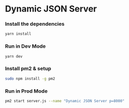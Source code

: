 # Dynamic JSON Server

### Install the dependencies

```bash
yarn install
```

### Run in Dev Mode

```bash
yarn dev
```

### Install pm2 & setup

```bash
sudo npm install -g pm2
```

### Run in Prod Mode

```bash
pm2 start server.js --name "Dynamic JSON Server p=8000"
```
